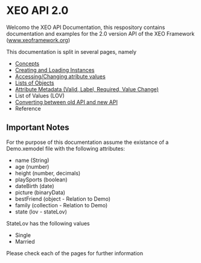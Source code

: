 XEO API 2.0
======

Welcomo the XEO API Documentation, this respository contains documentation and examples for the 2.0 version API of the XEO Framework (www.xeoframework.org)

This documentation is split in several pages, namely

* [Concepts](docs/concepts.md)
* [Creating and Loading Instances](docs/instances.md)
* [Accessing/Changing atribute values](docs/values.md)
* [Lists of Objects](docs/lists.md)
* [Attribute Metadata (Valid, Label, Required, Value Change)](docs/metadata.md)
* List of Values (LOV)
* [Converting between old API and new API](docs/switching.md)
* Reference

## Important Notes

For the purpose of this documentation assume the existance of a Demo.xemodel file with the following attributes:
* name (String)	
* age (number)
* height (number, decimals)
* playSports (boolean)
* dateBirth (date)
* picture (binaryData)
* bestFriend (object - Relation to Demo)
* family (collection - Relation to Demo)
* state (lov - stateLov)

StateLov has the following values
* Single
* Married


Please check each of the pages for further information

